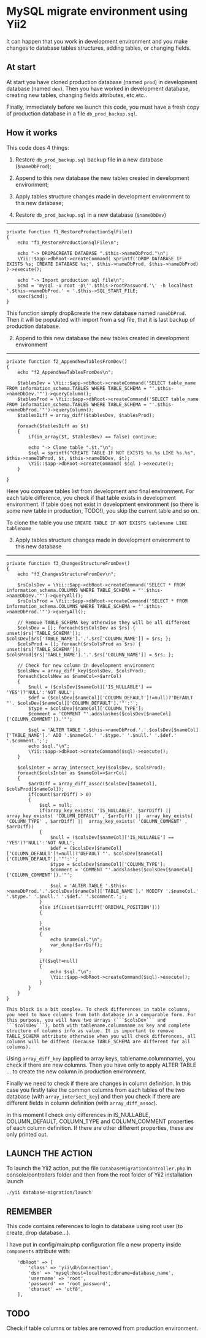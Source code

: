 # MySQL migrate environment using Yii2

It can happen that you work in development environment and you make changes to database tables structures, adding tables, or changing fields.

At start
--------

At start you have cloned production database (named ```prod```) in development database (named ```dev```). Then you have worked in development database, creating new tables, changing fields attributes, etc.etc..

Finally, immediately before we launch this code, you must have a fresh copy of production database in a file ```db_prod_backup.sql```.

How it works
------------

This code does 4 things:
 1. Restore  ```db_prod_backup.sql``` backup file in a new database (```$nameDbProd```);
 2. Append to this new database the new tables created in development environment;
 3. Apply tables structure changes made in development environment to this new database;
 

1. Restore  ```db_prod_backup.sql``` in a new database (```$nameDbDev```)
--------------------------------------------------------------------------

    private function f1_RestoreProductionSqlFile()
    {
        echo "f1_RestoreProductionSqlFile\n";
        
        echo "-> DROP&CREATE DATABASE ".$this->nameDbProd."\n";
        \Yii::$app->dbRoot->createCommand( sprintf('DROP DATABASE IF EXISTS %s; CREATE DATABASE %s;', $this->nameDbProd, $this->nameDbProd) )->execute();
        
        echo "-> Import production sql file\n";
        $cmd = 'mysql -u root -p\''.$this->rootPassword.'\' -h localhost '.$this->nameDbProd.' < '.$this->SQL_START_FILE;
        exec($cmd);
    }

This function simply drop&create the new database named ```nameDbProd```. Then it will be populated with import from a sql file, that it is last backup of production database.


2. Append to this new database the new tables created in development environment
---------------------------------------------------------------------------------

    private function f2_AppendNewTablesFromDev()
    {
        echo "f2_AppendNewTablesFromDev\n";
        
        $tablesDev = \Yii::$app->dbRoot->createCommand('SELECT table_name FROM information_schema.TABLES WHERE TABLE_SCHEMA = "'.$this->nameDbDev.'"')->queryColumn();
        $tablesProd = \Yii::$app->dbRoot->createCommand('SELECT table_name FROM information_schema.TABLES WHERE TABLE_SCHEMA = "'.$this->nameDbProd.'"')->queryColumn();
        $tablesDiff = array_diff($tablesDev, $tablesProd);

        foreach($tablesDiff as $t)
        {
            if(in_array($t, $tablesDev) == false) continue;
            
            echo "-> Clone table ".$t."\n";
            $sql = sprintf("CREATE TABLE IF NOT EXISTS %s.%s LIKE %s.%s", $this->nameDbProd, $t, $this->nameDbDev, $t);
            \Yii::$app->dbRoot->createCommand( $sql )->execute();
        }

    }
    
Here you compare tables list from development and final environment. For each table difference, you check if that table exists in development environment. If table does not exist in development environment (so there is some new table in production, TODO!), you skip the current table and so on.

To clone the table you use ```CREATE TABLE IF NOT EXISTS tablename LIKE tablename```


3. Apply tables structure changes made in development environment to this new database
--------------------------------------------------------------------------------------

    private function f3_ChangesStructureFromDev()
    {
        echo "f3_ChangesStructureFromDev\n";
        
        $rsColsDev = \Yii::$app->dbRoot->createCommand('SELECT * FROM information_schema.COLUMNS WHERE TABLE_SCHEMA = "'.$this->nameDbDev.'"')->queryAll();
        $rsColsProd = \Yii::$app->dbRoot->createCommand('SELECT * FROM information_schema.COLUMNS WHERE TABLE_SCHEMA = "'.$this->nameDbProd.'"')->queryAll();

        // Remove TABLE_SCHEMA key otherwise they will be all different
        $colsDev = []; foreach($rsColsDev as $rs) { unset($rs['TABLE_SCHEMA']); $colsDev[$rs['TABLE_NAME'].'.'.$rs['COLUMN_NAME']] = $rs; };
        $colsProd = []; foreach($rsColsProd as $rs) { unset($rs['TABLE_SCHEMA']); $colsProd[$rs['TABLE_NAME'].'.'.$rs['COLUMN_NAME']] = $rs; };
        
        // Check for new column in development environment
        $colsNew = array_diff_key($colsDev, $colsProd);
        foreach($colsNew as $nameCol=>$arrCol)
        {
            $null = ($colsDev[$nameCol]['IS_NULLABLE'] == 'YES')?'NULL':'NOT NULL';
            $def = ($colsDev[$nameCol]['COLUMN_DEFAULT']!=null)?'DEFAULT "'. $colsDev[$nameCol]['COLUMN_DEFAULT'].'"':'';
            $type = $colsDev[$nameCol]['COLUMN_TYPE'];
            $comment = 'COMMENT "'.addslashes($colsDev[$nameCol]['COLUMN_COMMENT']).'"';
            
            $sql = 'ALTER TABLE '.$this->nameDbProd.'.'.$colsDev[$nameCol]['TABLE_NAME'].' ADD '.$nameCol.' '.$type.' '.$null.' '.$def.' '.$comment.';';
            echo $sql."\n";
            \Yii::$app->dbRoot->createCommand($sql)->execute();
        }
        
        $colsInter = array_intersect_key($colsDev, $colsProd);
        foreach($colsInter as $nameCol=>$arrCol)
        {
            $arrDiff = array_diff_assoc($colsDev[$nameCol], $colsProd[$nameCol]);
            if(count($arrDiff) > 0)
            {
                $sql = null;
                if(array_key_exists( 'IS_NULLABLE', $arrDiff) || array_key_exists( 'COLUMN_DEFAULT' , $arrDiff) ||  array_key_exists( 'COLUMN_TYPE' , $arrDiff) ||  array_key_exists( 'COLUMN_COMMENT' , $arrDiff))
                {
                    $null = ($colsDev[$nameCol]['IS_NULLABLE'] == 'YES')?'NULL':'NOT NULL';
                    $def = ($colsDev[$nameCol]['COLUMN_DEFAULT']!=null)?'DEFAULT "'. $colsDev[$nameCol]['COLUMN_DEFAULT'].'"':'';
                    $type = $colsDev[$nameCol]['COLUMN_TYPE'];
                    $comment = 'COMMENT "'.addslashes($colsDev[$nameCol]['COLUMN_COMMENT']).'"';
                    
                    $sql = 'ALTER TABLE '.$this->nameDbProd.'.'.$colsDev[$nameCol]['TABLE_NAME'].' MODIFY '.$nameCol.' '.$type.' '.$null.' '.$def.' '.$comment.';';
                }
                else if(isset($arrDiff['ORDINAL_POSITION']))
                {
                    
                }
                else
                {
                    echo $nameCol."\n";
                    var_dump($arrDiff);                    
                }
                
                if($sql!=null) 
                {
                    echo $sql."\n";
                    \Yii::$app->dbRoot->createCommand($sql)->execute();
                }                
            }
        }
    }
    
    This block is a bit complex. To check differences in table columns, you need to have columns from both database in a comparable form. For this purpose, you will have two arrays (```$colsDev``` and ```$colsDev```), both with tablename.columnname as key and complete structure of columns info as value. It is important to remove TABLE_SCHEMA attribute otherwise when you will check differences, all columns will be diffent (because TABLE_SCHEMA are different for all columns).
    
    
Using ```array_diff_key``` (applied to array keys, tablename.columnname), you check if there are new columns. Then you have only to apply ALTER TABLE ... to create the new column in production environment.

Finally we need to check if there are changes in column definition. In this case you firstly take the common columns from each tables of the two database (with ```array_intersect_key```) and then you check if there are different fields in column definition (with ```array_diff_assoc```). 

In this moment I check only differences in IS_NULLABLE, COLUMN_DEFAULT, COLUMN_TYPE and COLUMN_COMMENT properties of each column definition. If there are other different properties, these are only printed out.

LAUNCH THE ACTION
------------------

To launch the Yii2 action, put the file ```DatabaseMigrationController.php``` in console/controllers folder and then from the root folder of Yii2 installation launch

    ./yii database-migration/launch

REMEMBER
--------

This code contains references to login to database using root user (to create, drop database...). 

I have put in config/main.php configuration file a new property inside ```components``` attribute with:

        'dbRoot' => [
            'class' => 'yii\db\Connection',
            'dsn' => 'mysql:host=localhost;dbname=database_name',
            'username' => 'root',
            'password' => 'root_password',
            'charset' => 'utf8',
        ],  

TODO
------------

Check if table columns or tables are removed from production environment.
